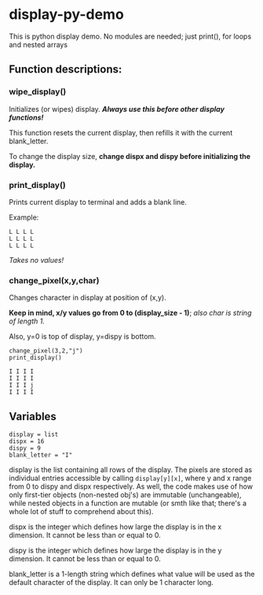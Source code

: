 # display-py-demo
This is python display demo. No modules are needed; just print(), for loops and nested arrays

## Function descriptions:
### wipe_display()
Initializes (or wipes) display. ***Always use this before other display functions!***

This function resets the current display, then refills it with the current 
blank_letter.

To change the display size, **change dispx and dispy before initializing
the display.**

### print_display()
Prints current display to terminal and adds a blank line.

Example:
```
L L L L
L L L L
L L L L

```
*Takes no values!*

### change_pixel(x,y,char)
Changes character in display at position of (x,y).

**Keep in mind, x/y values go from 0 to (display_size - 1)**;
*also char is string of length 1.*

Also, y=0 is top of display, y=dispy is bottom.
```
change_pixel(3,2,"j")
print_display()

I I I I
I I I I
I I I j
I I I I
```

## Variables
```
display = list
dispx = 16
dispy = 9
blank_letter = "I"
```

display is the list containing all rows of the display. The
pixels are stored as individual entries accessible by calling
```display[y][x]```, where y and x range from 0 to dispy and dispx
respectively. As well, the code makes use of how only first-tier objects
(non-nested obj's) are immutable (unchangeable), while nested objects in
a function are mutable (or smth like that; there's a whole lot of stuff
to comprehend about this).

dispx is the integer which defines how large the display is in the x
dimension. It cannot be less than or equal to 0.

dispy is the integer which defines how large the display is in the y
dimension. It cannot be less than or equal to 0.

blank_letter is a 1-length string which defines what value will be used
as the default character of the display. It can only be 1 character long.
